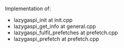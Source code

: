 Implementation of:
- lazygaspi_init                at init.cpp
- lazygaspi_get_info            at general.cpp
- lazygaspi_fulfil_prefetches   at prefetch.cpp
- lazygaspi_prefetch            at prefetch.cpp